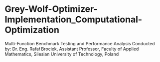 # Grey-Wolf-Optimizer-Implementation_Computational-Optimization
Multi-Function Benchmark Testing and Performance Analysis
Conducted by: Dr. Eng. Rafał Brociek, Assistant Professor, Faculty of Applied Mathematics, Silesian University of Technology, Poland

